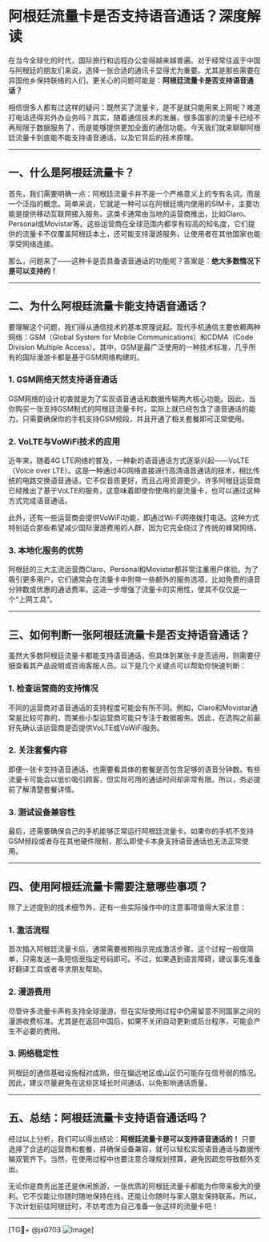 # 阿根廷流量卡是否支持语音通话？深度解读

在当今全球化的时代，国际旅行和远程办公变得越来越普遍。对于经常往返于中国与阿根廷的朋友们来说，选择一张合适的通讯卡显得尤为重要。尤其是那些需要在异国他乡保持联络的人们，更关心的问题可能是：**阿根廷流量卡是否支持语音通话？**

相信很多人都有过这样的疑问：既然买了流量卡，是不是就只能用来上网呢？难道打电话还得另外办业务吗？其实，随着通信技术的发展，很多国家的流量卡已经不再局限于数据服务了，而是能够提供更加全面的通信功能。今天我们就来聊聊阿根廷流量卡到底能不能支持语音通话，以及它背后的技术原理。

---

## 一、什么是阿根廷流量卡？

首先，我们需要明确一点：阿根廷流量卡并不是一个严格意义上的专有名词，而是一个泛指的概念。简单来说，它就是一种可以在阿根廷境内使用的SIM卡，主要功能是提供移动互联网接入服务。这类卡通常由当地的运营商推出，比如Claro、Personal或Movistar等。这些运营商在全球范围内都享有较高的知名度，它们提供的流量卡不仅覆盖阿根廷本土，还可能支持漫游服务，让使用者在其他国家也能享受网络连接。

那么，问题来了——这种卡是否具备语音通话的功能呢？答案是：**绝大多数情况下是可以支持的！**

---

## 二、为什么阿根廷流量卡能支持语音通话？

要理解这个问题，我们得从通信技术的基本原理说起。现代手机通信主要依赖两种网络：GSM（Global System for Mobile Communications）和CDMA（Code Division Multiple Access）。其中，GSM是最广泛使用的一种技术标准，几乎所有的国际漫游卡都是基于GSM网络构建的。

### 1. **GSM网络天然支持语音通话**
GSM网络的设计初衷就是为了实现语音通话和数据传输两大核心功能。因此，当你购买一张支持GSM制式的阿根廷流量卡时，实际上就已经包含了语音通话的能力。只需要确保你的手机支持GSM频段，并且开通了相关套餐即可正常使用。

### 2. **VoLTE与VoWiFi技术的应用**
近年来，随着4G LTE网络的普及，一种新的语音通话方式逐渐兴起——VoLTE（Voice over LTE）。这是一种通过4G网络直接进行高清语音通话的技术，相比传统的电路交换语音通话，它不仅音质更好，而且占用资源更少。许多阿根廷运营商已经推出了基于VoLTE的服务，这意味着即使你使用的是流量卡，也可以通过这种方式完成语音通话。

此外，还有一些运营商会提供VoWiFi功能，即通过Wi-Fi网络拨打电话。这种方式特别适合那些希望减少国际漫游费用的人群，因为它完全绕过了传统的蜂窝网络。

### 3. **本地化服务的优势**
阿根廷的三大主流运营商Claro、Personal和Movistar都非常注重用户体验。为了吸引更多用户，它们通常会在流量卡中附带一些额外的服务选项，比如免费的语音分钟数或优惠的通话费率。这进一步增强了流量卡的实用性，使其不仅仅是一个“上网工具”。

---

## 三、如何判断一张阿根廷流量卡是否支持语音通话？

虽然大多数阿根廷流量卡都能支持语音通话，但具体到某张卡是否适用，则需要仔细查看其产品说明或咨询客服人员。以下是几个关键点可以帮助你快速判断：

### 1. **检查运营商的支持情况**
不同的运营商对语音通话的支持程度可能会有所不同。例如，Claro和Movistar通常是比较可靠的，而某些小型运营商可能只专注于数据服务。因此，在选购之前最好先确认该运营商是否提供VoLTE或VoWiFi服务。

### 2. **关注套餐内容**
即便一张卡支持语音通话，也需要看具体的套餐是否包含足够的语音分钟数。有些流量卡可能会以低价吸引顾客，但实际可用的通话时间却非常有限。所以，务必提前了解清楚套餐详情。

### 3. **测试设备兼容性**
最后，还需要确保自己的手机能够正常运行阿根廷流量卡。如果你的手机不支持GSM频段或者存在其他硬件限制，那么即使卡本身支持语音通话也无法正常使用。

---

## 四、使用阿根廷流量卡需要注意哪些事项？

除了上述提到的技术细节外，还有一些实际操作中的注意事项值得大家注意：

### 1. **激活流程**
首次插入阿根廷流量卡后，通常需要按照指示完成激活步骤。这个过程一般很简单，只需发送一条短信至指定号码即可。不过，如果遇到语言障碍，建议事先准备好翻译工具或者寻求朋友帮助。

### 2. **漫游费用**
尽管许多流量卡声称支持全球漫游，但在实际使用过程中仍需留意不同国家之间的漫游收费标准。尤其是在返回中国后，如果不关闭自动更新或后台程序，可能会产生不必要的费用。

### 3. **网络稳定性**
阿根廷的通信基础设施相对成熟，但在偏远地区或山区仍可能存在信号弱的情况。因此，建议尽量避免在这些区域长时间通话，以免影响通话质量。

---

## 五、总结：阿根廷流量卡支持语音通话吗？

经过以上分析，我们可以得出结论：**阿根廷流量卡是可以支持语音通话的！** 只要选择了合适的运营商和套餐，并确保设备兼容，就可以轻松实现语音通话与数据传输双管齐下。当然，在使用过程中也要注意合理规划预算，避免因疏忽导致额外支出。

无论你是商务出差还是休闲旅游，一张优质的阿根廷流量卡都能为你带来极大的便利。它不仅能让你随时随地保持在线，还能让你随时与家人朋友保持联系。所以，下次计划前往阿根廷时，不妨考虑为自己准备一张这样的流量卡吧！

---

[TG💪+ @jx0703 ![Image](https://github.com/user-attachments/assets/dbca1d08-cadb-493c-b0ec-ad6f7a83f270)]